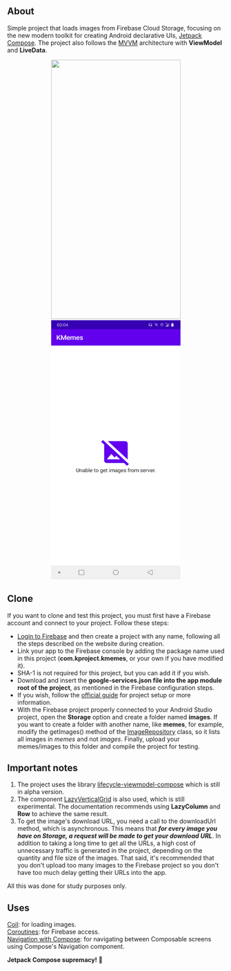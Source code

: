 ## About

Simple project that loads images from Firebase Cloud Storage, focusing on the new modern toolkit for creating Android declarative UIs, [Jetpack Compose](https://developer.android.com/jetpack/compose). The project also follows the [MVVM](https://developer.android.com/jetpack/guide) architecture with **ViewModel** and **LiveData**.

<p align="center">
  <img src="screenshots/screenshot-01.gif" width="300" height="600" />
  <img src="screenshots/screenshot-02.png" width="300" height="600" />
</p>

## Clone

If you want to clone and test this project, you must first have a Firebase account and connect to your project. Follow these steps:

- [Login to Firebase](https://console.firebase.google.com) and then create a project with any name, following all the steps described on the website during creation.
- Link your app to the Firebase console by adding the package name used in this project (**com.kproject.kmemes**, or your own if you have modified it).
- SHA-1 is not required for this project, but you can add it if you wish.
- Download and insert the **google-services.json file into the app module root of the project**, as mentioned in the Firebase configuration steps.
- If you wish, follow the [official guide](https://firebase.google.com/docs/android/setup) for project setup or more information.
- With the Firebase project properly connected to your Android Studio project, open the **Storage** option and create a folder named **images**. If you want to create a folder with another name, like **memes**, for example, modify the getImages() method of the [ImageRepository](https://github.com/jsericksk/KMemes/blob/main/app/src/main/java/com/kproject/kmemes/repository/ImageRepository.kt) class, so it lists all images in *memes* and not *images*.
Finally, upload your memes/images to this folder and compile the project for testing.

## Important notes

1. The project uses the library [lifecycle-viewmodel-compose](https://developer.android.com/jetpack/androidx/releases/lifecycle#lifecycle_viewmodel_compose_2) which is still in alpha version.
2. The component [LazyVerticalGrid](https://developer.android.com/reference/kotlin/androidx/compose/foundation/lazy/package-summary#LazyVerticalGrid(androidx.compose.foundation.lazy.GridCells,androidx.compose.ui.Modifier,androidx.compose.foundation.lazy.LazyListState,androidx.compose.foundation.layout.PaddingValues,kotlin.Function1)) is also used, which is still experimental. The documentation recommends using **LazyColumn** and **Row** to achieve the same result.
3. To get the image's download URL, you need a call to the downloadUrl method, which is asynchronous. This means that ***for every image you have on Storage, a request will be made to get your download URL***. In addition to taking a long time to get all the URLs, a high cost of unnecessary traffic is generated in the project, depending on the quantity and file size of the images. That said, it's recommended that you don't upload too many images to the Firebase project so you don't have too much delay getting their URLs into the app.

All this was done for study purposes only.

## Uses

[Coil](https://coil-kt.github.io/coil/compose/): for loading images.  
[Coroutines](https://developer.android.com/kotlin/coroutines): for Firebase access.  
[Navigation with Compose](https://developer.android.com/jetpack/compose/navigation): for navigating between Composable screens using Compose's Navigation component.  

**Jetpack Compose supremacy!** 🧎
